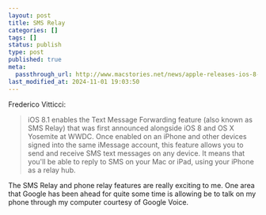 ```yaml
---
layout: post
title: SMS Relay
categories: []
tags: []
status: publish
type: post
published: true
meta:
  passthrough_url: http://www.macstories.net/news/apple-releases-ios-8-1-heres-whats-new/
last_modified_at: 2024-11-01 19:03:50
---
```


Frederico Vitticci:


>iOS 8.1 enables the Text Message Forwarding feature (also known as SMS Relay) that was first announced alongside iOS 8 and OS X Yosemite at WWDC. Once enabled on an iPhone and other devices signed into the same iMessage account, this feature allows you to send and receive SMS text messages on any device. It means that you'll be able to reply to SMS on your Mac or iPad, using your iPhone as a relay hub.



The SMS Relay and phone relay features are really exciting to me. One area that Google has been ahead for quite some time is allowing be to talk on my phone through my computer courtesy of Google Voice.
